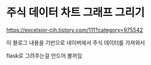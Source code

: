 # 주식 데이터 차트 그래프 그리기

<https://excelsior-cjh.tistory.com/111?category=975542>

이 블로그 내용을 기반으로 네이버에서 주식 데이터를 가져와서

flask로 그려주는걸 만드어 볼꺼임